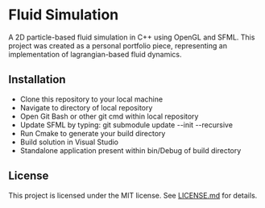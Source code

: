 # Fluid Simulation
A 2D particle-based fluid simulation in C++ using OpenGL and SFML. This project was created as a personal portfolio piece, representing an implementation of lagrangian-based fluid dynamics.

## Installation
  - Clone this repository to your local machine
  - Navigate to directory of local repository
  - Open Git Bash or other git cmd within local repository
  - Update SFML by typing: git submodule update --init --recursive
  - Run Cmake to generate your build directory
  - Build solution in Visual Studio
  - Standalone application present within bin/Debug of build directory

## License
This project is licensed under the MIT license. See [LICENSE.md](LICENSE.md) for details.
